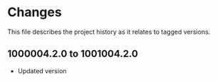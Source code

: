 # Changes
This file describes the project history as it relates to tagged versions.

## 1000004.2.0 to 1001004.2.0
- Updated version
